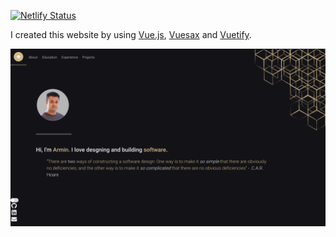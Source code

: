 [![Netlify Status](https://api.netlify.com/api/v1/badges/798b9b09-e17b-4e06-ae86-aa955642b62b/deploy-status)](https://app.netlify.com/sites/stoic-panini-4d57e1/deploys)



I created this website by using [Vue.js](https://vuejs.org), [Vuesax](https://lusaxweb.github.io/vuesax/) and [Vuetify](https://vuetifyjs.com/en/).

![Alt text](Demo.png?raw=true "Portfolio")
